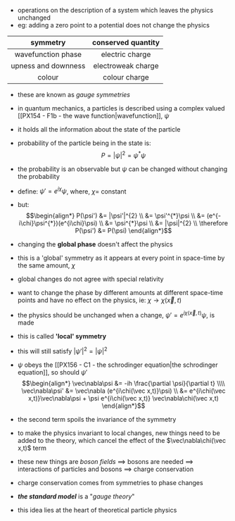 - operations on the description of a system which leaves the physics unchanged
- eg: adding a zero point to a potential does not change the physics

|      symmetry       | conserved quantity |
| :-----------------: | :----------------: |
| wavefunction phase  |  electric charge   |
| upness and downness | electroweak charge |
|       colour        |   colour charge    |
- these are known as *gauge symmetries*

- in quantum mechanics, a particles is described using a complex valued [[PX154 - F1b - the wave function|wavefunction]], $\psi$
- it holds all the information about the state of the particle
- probability of the particle being in the state is: $$P = |\psi|^{2} = \psi^{*}\psi$$
- the probability is an observable but $\psi$ can be changed without changing the probability
- define: $\psi' = e^{i\chi}\psi$, where, $\chi=$ constant
- but: $$\begin{align*}
		P(\psi') &= |\psi'|^{2} \\
		&= \psi'^{*}\psi \\
		&= (e^{-i\chi}\psi^{*})(e^{i\chi}\psi) \\
		&= \psi^{*}\psi \\
		&= |\psi|^{2} \\
		\therefore P(\psi') &= P(\psi)
	\end{align*}$$
- changing the **global phase** doesn't affect the physics
- this is a 'global' symmetry as it appears at every point in space-time by the same amount, $\chi$ 

- global changes do not agree with special relativity
- want to change the phase by different amounts at different space-time points and have no effect on the physics, ie: $\chi\to\chi(\vec x, t)$ 
- the physics should be unchanged when a change, $\psi' = e^{i\chi(\vec x,t)}\psi$, is made
- this is called **'local' symmetry**
- this will still satisfy $|\psi'|^{2} = |\psi|^{2}$ 
- $\psi$ obeys the [[PX156 - C1 - the schrodinger equation|the schrodinger equation]], so should $\psi'$
$$\begin{align*}
		\vec\nabla\psi &= -ih \frac{\partial \psi}{\partial t} \\\\
		\vec\nabla\psi' &= \vec\nabla (e^{i\chi(\vec x,t)}\psi) \\
		&= e^{i\chi(\vec x,t)}\vec\nabla\psi + \psi e^{i\chi(\vec x,t)} \vec\nabla\chi(\vec x,t)
	\end{align*}$$
- the second term spoils the invariance of the symmetry

- to make the physics invariant to local changes, new things need to be added to the theory, which cancel the effect of the $\vec\nabla\chi(\vec x,t)$ term
- these new things are *boson fields* $\implies$ bosons are needed $\implies$ interactions of particles and bosons $\implies$ charge conservation
- charge conservation comes from symmetries to phase changes
- ***the standard model*** is a "*gauge theory*"
- this idea lies at the heart of theoretical particle physics